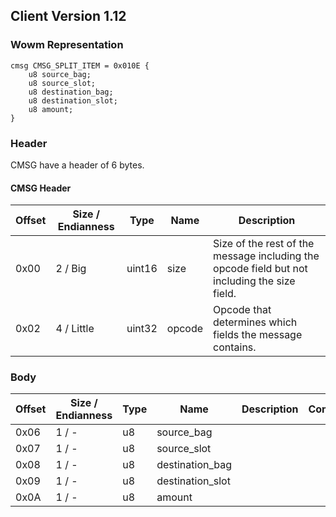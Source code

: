 ## Client Version 1.12

### Wowm Representation
```rust,ignore
cmsg CMSG_SPLIT_ITEM = 0x010E {
    u8 source_bag;
    u8 source_slot;
    u8 destination_bag;
    u8 destination_slot;
    u8 amount;
}
```
### Header
CMSG have a header of 6 bytes.

#### CMSG Header
| Offset | Size / Endianness | Type   | Name   | Description |
| ------ | ----------------- | ------ | ------ | ----------- |
| 0x00   | 2 / Big           | uint16 | size   | Size of the rest of the message including the opcode field but not including the size field.|
| 0x02   | 4 / Little        | uint32 | opcode | Opcode that determines which fields the message contains.|
### Body
| Offset | Size / Endianness | Type | Name | Description | Comment |
| ------ | ----------------- | ---- | ---- | ----------- | ------- |
| 0x06 | 1 / - | u8 | source_bag |  |  |
| 0x07 | 1 / - | u8 | source_slot |  |  |
| 0x08 | 1 / - | u8 | destination_bag |  |  |
| 0x09 | 1 / - | u8 | destination_slot |  |  |
| 0x0A | 1 / - | u8 | amount |  |  |
